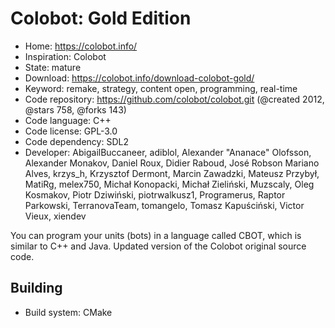 # Colobot: Gold Edition

- Home: https://colobot.info/
- Inspiration: Colobot
- State: mature
- Download: https://colobot.info/download-colobot-gold/
- Keyword: remake, strategy, content open, programming, real-time
- Code repository: https://github.com/colobot/colobot.git (@created 2012, @stars 758, @forks 143)
- Code language: C++
- Code license: GPL-3.0
- Code dependency: SDL2
- Developer: AbigailBuccaneer, adiblol, Alexander "Ananace" Olofsson, Alexander Monakov, Daniel Roux, Didier Raboud, José Robson Mariano Alves, krzys_h, Krzysztof Dermont, Marcin Zawadzki, Mateusz Przybył, MatiRg, melex750, Michał Konopacki, Michał Zieliński, Muzscaly, Oleg Kosmakov, Piotr Dziwiński, piotrwalkusz1, Programerus, Raptor Parkowski, TerranovaTeam, tomangelo, Tomasz Kapuściński, Victor Vieux, xiendev

You can program your units (bots) in a language called CBOT, which is similar to C++ and Java.
Updated version of the Colobot original source code.

## Building

- Build system: CMake
